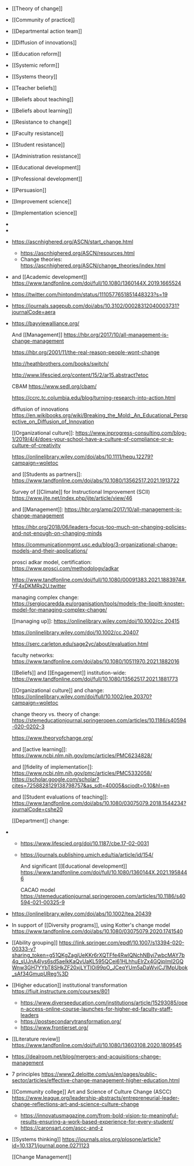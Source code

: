 - [[Theory of change]]
- [[Community of practice]]
- [[Departmental action team]]
- [[Diffusion of innovations]]
- [[Education reform]]
- [[Systemic reform]]
- [[Systems theory]]
- [[Teacher beliefs]]
- [[Beliefs about teaching]]
- [[Beliefs about learning]]
- [[Resistance to change]]
- [[Faculty resistance]]
- [[Student resistance]]
- [[Administration resistance]]
- [[Educational development]]
- [[Professional development]]
- [[Persuasion]]
- [[Improvement science]]
- [[Implementation science]]
-
-
- https://ascnhighered.org/ASCN/start_change.html
	- https://ascnhighered.org/ASCN/resources.html
	- Change theories: https://ascnhighered.org/ASCN/change_theories/index.html
- and [[Academic development]] https://www.tandfonline.com/doi/full/10.1080/1360144X.2019.1665524
- https://twitter.com/hintondm/status/1110577651851448323?s=19
- https://journals.sagepub.com/doi/abs/10.3102/00028312040003731?journalCode=aera
- https://bayviewalliance.org/
  
  And [[Management]] https://hbr.org/2017/10/all-management-is-change-management
  
  https://hbr.org/2001/11/the-real-reason-people-wont-change
  
  http://heathbrothers.com/books/switch/
  
  http://www.lifescied.org/content/15/2/ar15.abstract?etoc
  
  CBAM https://www.sedl.org/cbam/
  
  https://ccrc.tc.columbia.edu/blog/turning-research-into-action.html
  
  diffusion of innovations https://en.wikibooks.org/wiki/Breaking_the_Mold:_An_Educational_Perspective_on_Diffusion_of_Innovation
  
  [[Organizational culture]]: https://www.inprogress-consulting.com/blog-1/2019/4/4/does-your-school-have-a-culture-of-compliance-or-a-culture-of-creativity
  
  https://onlinelibrary.wiley.com/doi/abs/10.1111/hequ.12279?campaign=woletoc
  
  and [[Students as partners]]: https://www.tandfonline.com/doi/abs/10.1080/13562517.2021.1913722
  
  Survey of [[Climate]] for Instructional Improvement (SCII) https://www.ijte.net/index.php/ijte/article/view/46
  
  and [[Management]]: https://hbr.org/amp/2017/10/all-management-is-change-management
  
  https://hbr.org/2018/06/leaders-focus-too-much-on-changing-policies-and-not-enough-on-changing-minds
  
  https://communicationmgmt.usc.edu/blog/3-organizational-change-models-and-their-applications/
  
  prosci adkar model, certification: https://www.prosci.com/methodology/adkar
  
  https://www.tandfonline.com/doi/full/10.1080/00091383.2021.1883974#.YF4xDKMRs2U.twitter
  
  managing complex change: https://sergiocaredda.eu/organisation/tools/models-the-lippitt-knoster-model-for-managing-complex-change/
  
  [[managing up]]: https://onlinelibrary.wiley.com/doi/10.1002/cc.20415
  
  https://onlinelibrary.wiley.com/doi/10.1002/cc.20407
  
  https://serc.carleton.edu/sage2yc/about/evaluation.html
  
  faculty networks: https://www.tandfonline.com/doi/abs/10.1080/10511970.2021.1882016
  
  [[Beliefs]] and [[Engagement]] institution-wide: https://www.tandfonline.com/doi/full/10.1080/13562517.2021.1881773
  
  [[Organizational culture]] and change: https://onlinelibrary.wiley.com/doi/full/10.1002/jee.20370?campaign=woletoc
  
  change theory vs. theory of change: https://stemeducationjournal.springeropen.com/articles/10.1186/s40594-020-0202-3
  
  https://www.theoryofchange.org/
  
  and [[active learning]]: https://www.ncbi.nlm.nih.gov/pmc/articles/PMC6234828/
  
  and [[fidelity of implementation]]: https://www.ncbi.nlm.nih.gov/pmc/articles/PMC5332058/ https://scholar.google.com/scholar?cites=7258828129138798757&as_sdt=40005&sciodt=0,10&hl=en
  
  and [[Student evaluations of teaching]]: https://www.tandfonline.com/doi/abs/10.1080/03075079.2018.1544234?journalCode=cshe20
  
  [[Department]] change:
- -  https://www.lifescied.org/doi/10.1187/cbe.17-02-0031
	- https://journals.publishing.umich.edu/tia/article/id/154/
	  
	  And significant [[Educational development]] https://www.tandfonline.com/doi/full/10.1080/1360144X.2021.1958446
	  
	  CACAO model https://stemeducationjournal.springeropen.com/articles/10.1186/s40594-021-00325-9
- https://onlinelibrary.wiley.com/doi/abs/10.1002/tea.20439
- In support of [[Diversity programs]], using Kotter's change model https://www.tandfonline.com/doi/abs/10.1080/03075079.2020.1741540
- [[Ability grouping]] https://link.springer.com/epdf/10.1007/s13394-020-00333-y?sharing_token=g51QKgZagjUeKKr6rXQTFfe4RwlQNchNByi7wbcMAY7b4q_sUJnA4Iys6sd5aeIkKaQvUaKL595QCei61HLhhuEIrZx4GQjpImI2GQWnw3GH7YYbT8SHkZF20xjLYTIOi99pO_JCeqYUm5aDaWviCJ1MpUbok_sAf34GmupUReg%3D
- [[Higher education]] institutional transformation https://fiuit.instructure.com/courses/801
	- https://www.diverseeducation.com/institutions/article/15293085/open-access-online-course-launches-for-higher-ed-faculty-staff-leaders
	- https://postsecondarytransformation.org/
	- https://www.frontierset.org/
- [[Literature review]] https://www.tandfonline.com/doi/full/10.1080/13603108.2020.1809545
- https://dealroom.net/blog/mergers-and-acquisitions-change-management
- 7 principles https://www2.deloitte.com/us/en/pages/public-sector/articles/effective-change-management-higher-education.html
- [[Community college]] Art and Science of Culture Change (ASCC) https://www.league.org/leadership-abstracts/entrepreneurial-leader-change-reflections-art-and-science-culture-change
	- https://innovatusmagazine.com/from-bold-vision-to-meaningful-results-ensuring-a-work-based-experience-for-every-student/
	- https://caronsart.com/ascc-and-z
- [[Systems thinking]] https://journals.plos.org/plosone/article?id=10.1371/journal.pone.0271123
  
  [[Change Management]]